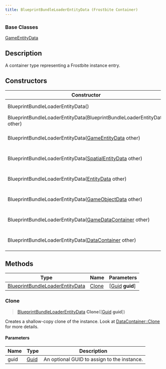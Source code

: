 ```yaml
---
title: BlueprintBundleLoaderEntityData (Frostbite Container)
---
```

### Base Classes

[GameEntityData](GameEntityData)

## Description

A container type representing a Frostbite instance entry.

## Constructors

| Constructor                                                                                | Description                                                                                                                                           |
| ------------------------------------------------------------------------------------------ | ----------------------------------------------------------------------------------------------------------------------------------------------------- |
| BlueprintBundleLoaderEntityData()                                                          | Create a new instance of this container type.                                                                                                         |
| BlueprintBundleLoaderEntityData(BlueprintBundleLoaderEntityData other)                     | Create a reference copy of an instance of the same type.                                                                                              |
| BlueprintBundleLoaderEntityData([GameEntityData](GameEntityData) other)                    | Upcast an instance of type [GameEntityData](GameEntityData) to [BlueprintBundleLoaderEntityData](BlueprintBundleLoaderEntityData).                    |
| BlueprintBundleLoaderEntityData([SpatialEntityData](SpatialEntityData) other)              | Upcast an instance of type [SpatialEntityData](SpatialEntityData) to [BlueprintBundleLoaderEntityData](BlueprintBundleLoaderEntityData).              |
| BlueprintBundleLoaderEntityData([EntityData](EntityData) other)                            | Upcast an instance of type [EntityData](EntityData) to [BlueprintBundleLoaderEntityData](BlueprintBundleLoaderEntityData).                            |
| BlueprintBundleLoaderEntityData([GameObjectData](GameObjectData) other)                    | Upcast an instance of type [GameObjectData](GameObjectData) to [BlueprintBundleLoaderEntityData](BlueprintBundleLoaderEntityData).                    |
| BlueprintBundleLoaderEntityData([GameDataContainer](GameDataContainer) other)              | Upcast an instance of type [GameDataContainer](GameDataContainer) to [BlueprintBundleLoaderEntityData](BlueprintBundleLoaderEntityData).              |
| BlueprintBundleLoaderEntityData([DataContainer](/vext/ref/cls/shr/datacontainer) other) | Upcast an instance of type [DataContainer](/vext/ref/cls/shr/datacontainer) to [BlueprintBundleLoaderEntityData](BlueprintBundleLoaderEntityData). |

## Methods

| Type                                                               | Name            | Parameters                                     |
| ------------------------------------------------------------------ | --------------- | ---------------------------------------------- |
| [BlueprintBundleLoaderEntityData](BlueprintBundleLoaderEntityData) | [Clone](#clone) | \[[Guid](/vext/ref/cls/shr/guid) **guid**\] |

### Clone

> [BlueprintBundleLoaderEntityData](BlueprintBundleLoaderEntityData) **Clone**(\[[Guid](/vext/ref/cls/shr/guid) **guid**\])

Creates a shallow-copy clone of the instance. Look at [DataContainer::Clone](/vext/ref/cls/shr/datacontainer#clone) for more details.

#### Parameters

| Name | Type         | Description                                 |
| ---- | ------------ | ------------------------------------------- |
| guid | [Guid](Guid) | An optional GUID to assign to the instance. |
